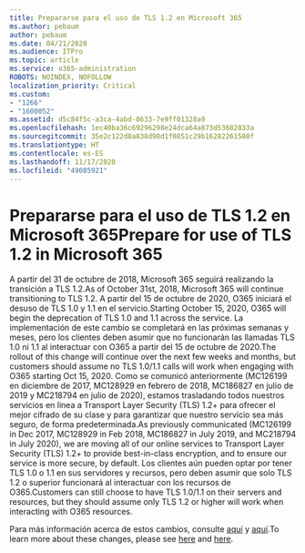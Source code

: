 ```yaml
---
title: Prepararse para el uso de TLS 1.2 en Microsoft 365
ms.author: pebaum
author: pebaum
ms.date: 04/21/2020
ms.audience: ITPro
ms.topic: article
ms.service: o365-administration
ROBOTS: NOINDEX, NOFOLLOW
localization_priority: Critical
ms.custom:
- "1266"
- "1600052"
ms.assetid: d5c84f5c-a3ca-4abd-8633-7e9ff01328a9
ms.openlocfilehash: 1ec40ba36c69296298e24dca64a873d53682833a
ms.sourcegitcommit: 35e2c122d8a838d98d1f0851c29b16282261580f
ms.translationtype: HT
ms.contentlocale: es-ES
ms.lasthandoff: 11/17/2020
ms.locfileid: "49085921"
---
```

# <a name="prepare-for-use-of-tls-12-in-microsoft-365"></a><span data-ttu-id="5ebc5-102">Prepararse para el uso de TLS 1.2 en Microsoft 365</span><span class="sxs-lookup"><span data-stu-id="5ebc5-102">Prepare for use of TLS 1.2 in Microsoft 365</span></span>

<span data-ttu-id="5ebc5-103">A partir del 31 de octubre de 2018, Microsoft 365 seguirá realizando la transición a TLS 1.2.</span><span class="sxs-lookup"><span data-stu-id="5ebc5-103">As of October 31st, 2018, Microsoft 365 will continue transitioning to TLS 1.2.</span></span> <span data-ttu-id="5ebc5-104">A partir del 15 de octubre de 2020, O365 iniciará el desuso de TLS 1.0 y 1.1 en el servicio.</span><span class="sxs-lookup"><span data-stu-id="5ebc5-104">Starting October 15, 2020, O365 will begin the deprecation of TLS 1.0 and 1.1 across the service.</span></span> <span data-ttu-id="5ebc5-105">La implementación de este cambio se completará en las próximas semanas y meses, pero los clientes deben asumir que no funcionarán las llamadas TLS 1.0 ni 1.1 al interactuar con O365 a partir del 15 de octubre de 2020.</span><span class="sxs-lookup"><span data-stu-id="5ebc5-105">The rollout of this change will continue over the next few weeks and months, but customers should assume no TLS 1.0/1.1 calls will work when engaging with O365 starting Oct 15, 2020.</span></span> <span data-ttu-id="5ebc5-106">Como se comunicó anteriormente (MC126199 en diciembre de 2017, MC128929 en febrero de 2018, MC186827 en julio de 2019 y MC218794 en julio de 2020), estamos trasladando todos nuestros servicios en línea a Transport Layer Security (TLS) 1.2+ para ofrecer el mejor cifrado de su clase y para garantizar que nuestro servicio sea más seguro, de forma predeterminada.</span><span class="sxs-lookup"><span data-stu-id="5ebc5-106">As previously communicated (MC126199 in Dec 2017, MC128929 in Feb 2018, MC186827 in July 2019, and MC218794 in July 2020), we are moving all of our online services to Transport Layer Security (TLS) 1.2+ to provide best-in-class encryption, and to ensure our service is more secure, by default.</span></span> <span data-ttu-id="5ebc5-107">Los clientes aún pueden optar por tener TLS 1.0 o 1.1 en sus servidores y recursos, pero deben asumir que solo TLS 1.2 o superior funcionará al interactuar con los recursos de O365.</span><span class="sxs-lookup"><span data-stu-id="5ebc5-107">Customers can still choose to have TLS 1.0/1.1 on their servers and resources, but they should assume only TLS 1.2 or higher will work when interacting with O365 resources.</span></span>
  
<span data-ttu-id="5ebc5-108">Para más información acerca de estos cambios, consulte [aquí](https://docs.microsoft.com/microsoft-365/compliance/prepare-tls-1.2-in-office-365?view=o365-worldwide) y [aquí](https://docs.microsoft.com/microsoft-365/compliance/tls-1.0-and-1.1-deprecation-for-office-365?view=o365-worldwide).</span><span class="sxs-lookup"><span data-stu-id="5ebc5-108">To learn more about these changes, please see [here](https://docs.microsoft.com/microsoft-365/compliance/prepare-tls-1.2-in-office-365?view=o365-worldwide) and [here](https://docs.microsoft.com/microsoft-365/compliance/tls-1.0-and-1.1-deprecation-for-office-365?view=o365-worldwide).</span></span>

  